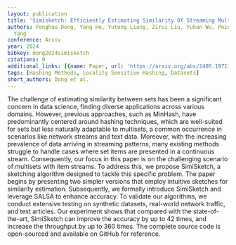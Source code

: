 ```yaml
---
layout: publication
title: 'Simisketch: Efficiently Estimating Similarity Of Streaming Multisets'
authors: Fenghao Dong, Yang He, Yutong Liang, Zirui Liu, Yuhan Wu, Peiqing Chen, Tong
  Yang
conference: Arxiv
year: 2024
bibkey: dong2024simisketch
citations: 0
additional_links: [{name: Paper, url: 'https://arxiv.org/abs/2405.19711'}]
tags: [Hashing Methods, Locality Sensitive Hashing, Datasets]
short_authors: Dong et al.
---
```

The challenge of estimating similarity between sets has been a significant
concern in data science, finding diverse applications across various domains.
However, previous approaches, such as MinHash, have predominantly centered
around hashing techniques, which are well-suited for sets but less naturally
adaptable to multisets, a common occurrence in scenarios like network streams
and text data. Moreover, with the increasing prevalence of data arriving in
streaming patterns, many existing methods struggle to handle cases where set
items are presented in a continuous stream. Consequently, our focus in this
paper is on the challenging scenario of multisets with item streams. To address
this, we propose SimiSketch, a sketching algorithm designed to tackle this
specific problem. The paper begins by presenting two simpler versions that
employ intuitive sketches for similarity estimation. Subsequently, we formally
introduce SimiSketch and leverage SALSA to enhance accuracy. To validate our
algorithms, we conduct extensive testing on synthetic datasets, real-world
network traffic, and text articles. Our experiment shows that compared with the
state-of-the-art, SimiSketch can improve the accuracy by up to 42 times, and
increase the throughput by up to 360 times. The complete source code is
open-sourced and available on GitHub for reference.